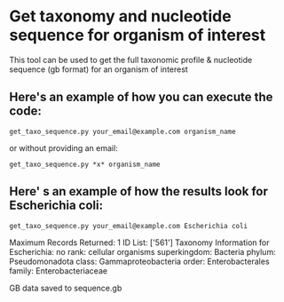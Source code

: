 # Get taxonomy and nucleotide sequence for organism of interest 

This tool can be used to get the full taxonomic profile & nucleotide sequence (gb format) for an organism of interest 

## Here's an example of how you can execute the code:

    get_taxo_sequence.py your_email@example.com organism_name 

or without providing an email:

    get_taxo_sequence.py *x* organism_name 

## Here' s an example of how the results look for Escherichia coli: 

    get_taxo_sequence.py your_email@example.com Escherichia coli

Maximum Records Returned: 1
ID List: ['561']
Taxonomy Information for Escherichia:
no rank: cellular organisms
superkingdom: Bacteria
phylum: Pseudomonadota
class: Gammaproteobacteria
order: Enterobacterales
family: Enterobacteriaceae    

GB data saved to sequence.gb


